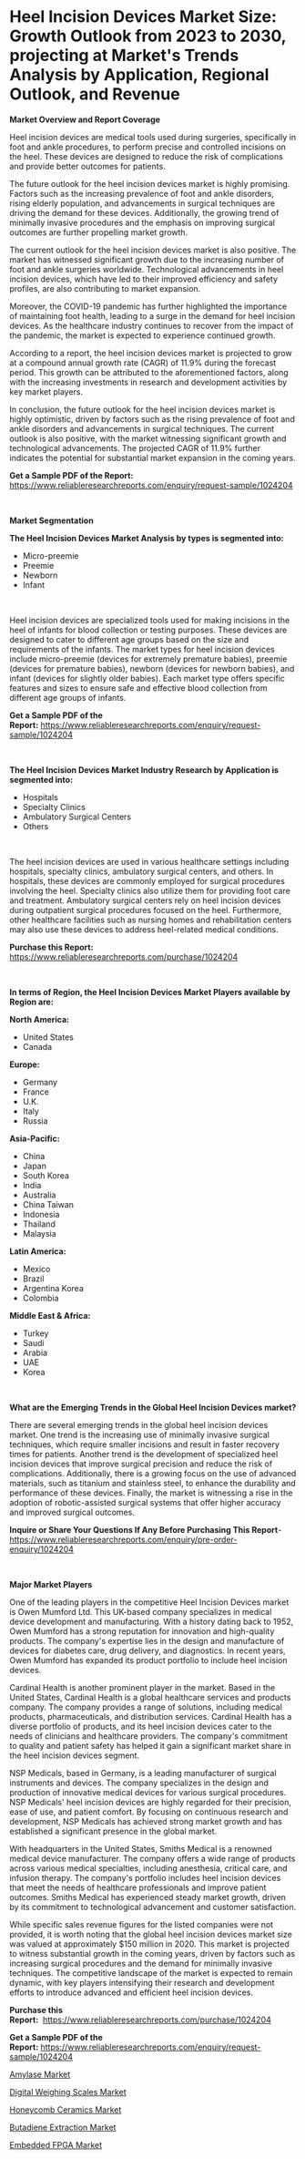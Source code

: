 <p><h1>Heel Incision Devices Market Size: Growth Outlook from 2023 to 2030, projecting at Market's Trends Analysis by Application, Regional Outlook, and Revenue</h1></p><p><strong>Market Overview and Report Coverage</strong></p>
<p><p>Heel incision devices are medical tools used during surgeries, specifically in foot and ankle procedures, to perform precise and controlled incisions on the heel. These devices are designed to reduce the risk of complications and provide better outcomes for patients.</p><p>The future outlook for the heel incision devices market is highly promising. Factors such as the increasing prevalence of foot and ankle disorders, rising elderly population, and advancements in surgical techniques are driving the demand for these devices. Additionally, the growing trend of minimally invasive procedures and the emphasis on improving surgical outcomes are further propelling market growth.</p><p>The current outlook for the heel incision devices market is also positive. The market has witnessed significant growth due to the increasing number of foot and ankle surgeries worldwide. Technological advancements in heel incision devices, which have led to their improved efficiency and safety profiles, are also contributing to market expansion.</p><p>Moreover, the COVID-19 pandemic has further highlighted the importance of maintaining foot health, leading to a surge in the demand for heel incision devices. As the healthcare industry continues to recover from the impact of the pandemic, the market is expected to experience continued growth.</p><p>According to a report, the heel incision devices market is projected to grow at a compound annual growth rate (CAGR) of 11.9% during the forecast period. This growth can be attributed to the aforementioned factors, along with the increasing investments in research and development activities by key market players.</p><p>In conclusion, the future outlook for the heel incision devices market is highly optimistic, driven by factors such as the rising prevalence of foot and ankle disorders and advancements in surgical techniques. The current outlook is also positive, with the market witnessing significant growth and technological advancements. The projected CAGR of 11.9% further indicates the potential for substantial market expansion in the coming years.</p></p>
<p><strong>Get a Sample PDF of the Report:</strong> <a href="https://www.reliableresearchreports.com/enquiry/request-sample/1024204">https://www.reliableresearchreports.com/enquiry/request-sample/1024204</a></p>
<p>&nbsp;</p>
<p><strong>Market Segmentation</strong></p>
<p><strong>The Heel Incision Devices Market Analysis by types is segmented into:</strong></p>
<p><ul><li>Micro-preemie</li><li>Preemie</li><li>Newborn</li><li>Infant</li></ul></p>
<p>&nbsp;</p>
<p><p>Heel incision devices are specialized tools used for making incisions in the heel of infants for blood collection or testing purposes. These devices are designed to cater to different age groups based on the size and requirements of the infants. The market types for heel incision devices include micro-preemie (devices for extremely premature babies), preemie (devices for premature babies), newborn (devices for newborn babies), and infant (devices for slightly older babies). Each market type offers specific features and sizes to ensure safe and effective blood collection from different age groups of infants.</p></p>
<p><strong>Get a Sample PDF of the Report:</strong>&nbsp;<a href="https://www.reliableresearchreports.com/enquiry/request-sample/1024204">https://www.reliableresearchreports.com/enquiry/request-sample/1024204</a></p>
<p>&nbsp;</p>
<p><strong>The Heel Incision Devices Market Industry Research by Application is segmented into:</strong></p>
<p><ul><li>Hospitals</li><li>Specialty Clinics</li><li>Ambulatory Surgical Centers</li><li>Others</li></ul></p>
<p>&nbsp;</p>
<p><p>The heel incision devices are used in various healthcare settings including hospitals, specialty clinics, ambulatory surgical centers, and others. In hospitals, these devices are commonly employed for surgical procedures involving the heel. Specialty clinics also utilize them for providing foot care and treatment. Ambulatory surgical centers rely on heel incision devices during outpatient surgical procedures focused on the heel. Furthermore, other healthcare facilities such as nursing homes and rehabilitation centers may also use these devices to address heel-related medical conditions.</p></p>
<p><strong>Purchase this Report:</strong>&nbsp; <a href="https://www.reliableresearchreports.com/purchase/1024204">https://www.reliableresearchreports.com/purchase/1024204</a></p>
<p>&nbsp;</p>
<p><strong>In terms of Region, the Heel Incision Devices Market Players available by Region are:</strong></p>
<p>
    <p> <strong> North America: </strong>
        <ul>
            <li>United States</li>
            <li>Canada</li>
        </ul>
        </p> 
    <p> <strong> Europe: </strong>
        <ul>
            <li>Germany</li>
            <li>France</li>
            <li>U.K.</li>
            <li>Italy</li>
            <li>Russia</li>
        </ul>
        </p> 
    <p> <strong> Asia-Pacific: </strong>
        <ul>
            <li>China</li>
            <li>Japan</li>
            <li>South Korea</li>
            <li>India</li>
            <li>Australia</li>
            <li>China Taiwan</li>
            <li>Indonesia</li>
            <li>Thailand</li>
            <li>Malaysia</li>
        </ul>
        </p> 
    <p> <strong> Latin America: </strong>
        <ul>
            <li>Mexico</li>
            <li>Brazil</li>
            <li>Argentina Korea</li>
            <li>Colombia</li>
        </ul>
        </p> 
    <p> <strong> Middle East & Africa: </strong>
        <ul>
            <li>Turkey</li>
            <li>Saudi</li>
            <li>Arabia</li>
            <li>UAE</li>
            <li>Korea</li>
        </ul>
    </p>
    </p>
<p>&nbsp;</p>
<p><strong>What are the Emerging Trends in the Global Heel Incision Devices market?</strong></p>
<p><p>There are several emerging trends in the global heel incision devices market. One trend is the increasing use of minimally invasive surgical techniques, which require smaller incisions and result in faster recovery times for patients. Another trend is the development of specialized heel incision devices that improve surgical precision and reduce the risk of complications. Additionally, there is a growing focus on the use of advanced materials, such as titanium and stainless steel, to enhance the durability and performance of these devices. Finally, the market is witnessing a rise in the adoption of robotic-assisted surgical systems that offer higher accuracy and improved surgical outcomes.</p></p>
<p><strong>Inquire or Share Your Questions If Any Before Purchasing This Report</strong>- <a href="https://www.reliableresearchreports.com/enquiry/pre-order-enquiry/1024204">https://www.reliableresearchreports.com/enquiry/pre-order-enquiry/1024204</a></p>
<p>&nbsp;</p>
<p><strong>Major Market Players</strong></p>
<p><p>One of the leading players in the competitive Heel Incision Devices market is Owen Mumford Ltd. This UK-based company specializes in medical device development and manufacturing. With a history dating back to 1952, Owen Mumford has a strong reputation for innovation and high-quality products. The company's expertise lies in the design and manufacture of devices for diabetes care, drug delivery, and diagnostics. In recent years, Owen Mumford has expanded its product portfolio to include heel incision devices.</p><p>Cardinal Health is another prominent player in the market. Based in the United States, Cardinal Health is a global healthcare services and products company. The company provides a range of solutions, including medical products, pharmaceuticals, and distribution services. Cardinal Health has a diverse portfolio of products, and its heel incision devices cater to the needs of clinicians and healthcare providers. The company's commitment to quality and patient safety has helped it gain a significant market share in the heel incision devices segment.</p><p>NSP Medicals, based in Germany, is a leading manufacturer of surgical instruments and devices. The company specializes in the design and production of innovative medical devices for various surgical procedures. NSP Medicals' heel incision devices are highly regarded for their precision, ease of use, and patient comfort. By focusing on continuous research and development, NSP Medicals has achieved strong market growth and has established a significant presence in the global market.</p><p>With headquarters in the United States, Smiths Medical is a renowned medical device manufacturer. The company offers a wide range of products across various medical specialties, including anesthesia, critical care, and infusion therapy. The company's portfolio includes heel incision devices that meet the needs of healthcare professionals and improve patient outcomes. Smiths Medical has experienced steady market growth, driven by its commitment to technological advancement and customer satisfaction.</p><p>While specific sales revenue figures for the listed companies were not provided, it is worth noting that the global heel incision devices market size was valued at approximately $150 million in 2020. This market is projected to witness substantial growth in the coming years, driven by factors such as increasing surgical procedures and the demand for minimally invasive techniques. The competitive landscape of the market is expected to remain dynamic, with key players intensifying their research and development efforts to introduce advanced and efficient heel incision devices.</p></p>
<p><strong>Purchase this Report:</strong>&nbsp;&nbsp;<a href="https://www.reliableresearchreports.com/purchase/1024204">https://www.reliableresearchreports.com/purchase/1024204</a></p>
<p></p>
<p><strong>Get a Sample PDF of the Report:</strong>&nbsp;<a href="https://www.reliableresearchreports.com/enquiry/request-sample/1024204">https://www.reliableresearchreports.com/enquiry/request-sample/1024204</a></p>
<p><p><a href="https://medium.com/@darbyledner/amylase-market-size-growth-forecast-2023-2030-a64199408cee">Amylase Market</a></p><p><a href="https://www.linkedin.com/pulse/digital-weighing-scales-market-research-report-provides-hedwe/">Digital Weighing Scales Market</a></p><p><a href="https://www.linkedin.com/pulse/honeycomb-ceramics-market-size-share-amp-trends-analysis-sfefe/">Honeycomb Ceramics Market</a></p><p><a href="https://www.linkedin.com/pulse/butadiene-extraction-market-size-share-amp-trends-analysis-hqske/">Butadiene Extraction Market</a></p><p><a href="https://medium.com/@ssantosh15121999/embedded-fpga-market-size-growth-forecast-2023-2030-d57ddf79d27f">Embedded FPGA Market</a></p></p>
